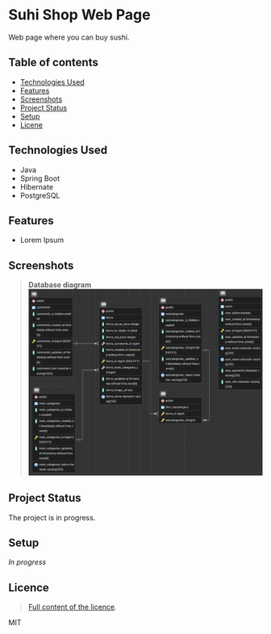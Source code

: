 # Suhi Shop Web Page
Web page where you can buy sushi.

## Table of contents
* [Technologies Used](#technologies-used)
* [Features](#features)
* [Screenshots](#screenshots)
* [Project Status](#project-status)
* [Setup](#setup)
* [Licene](#licence)

## Technologies Used
- Java
- Spring Boot
- Hibernate
- PostgreSQL

## Features
- Lorem Ipsum

## Screenshots
>**Database diagram**
>![SushiShop_database](images/Database_diagram.png)

## Project Status
The project is in progress.

## Setup
_In progress_

## Licence
> [Full content of the licence](LICENSE).

MIT